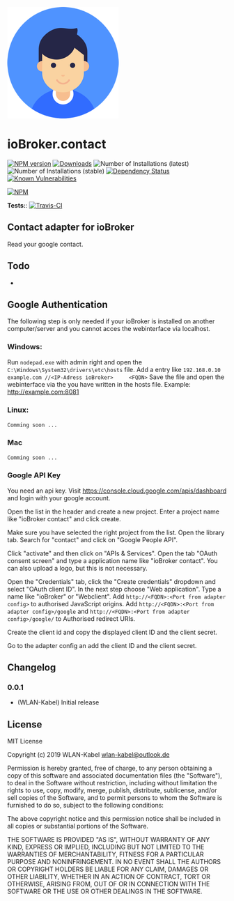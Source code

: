 ![Logo](admin/contact.png)
# ioBroker.contact

[![NPM version](http://img.shields.io/npm/v/iobroker.contact.svg)](https://www.npmjs.com/package/iobroker.contact)
[![Downloads](https://img.shields.io/npm/dm/iobroker.contact.svg)](https://www.npmjs.com/package/iobroker.contact)
![Number of Installations (latest)](http://iobroker.live/badges/contact-installed.svg)
![Number of Installations (stable)](http://iobroker.live/badges/contact-stable.svg)
[![Dependency Status](https://img.shields.io/david/WLAN-Kabel/ioBroker.contact.svg)](https://david-dm.org/WLAN-Kabel/iobroker.contact)
[![Known Vulnerabilities](https://snyk.io/test/github/WLAN-Kabel/ioBroker.contact/badge.svg)](https://snyk.io/test/github/WLAN-Kabel/ioBroker.contact)

[![NPM](https://nodei.co/npm/iobroker.contact.png?downloads=true)](https://nodei.co/npm/iobroker.contact/)

**Tests:**: [![Travis-CI](http://img.shields.io/travis/WLAN-Kabel/ioBroker.contact/master.svg)](https://travis-ci.org/WLAN-Kabel/ioBroker.contact)

## Contact adapter for ioBroker

Read your google contact.

## Todo
* 

## Google Authentication
The following step is only needed if your ioBroker is installed on another computer/server and you cannot acces the webinterface via localhost.

### Windows:

Run ```nodepad.exe``` with admin right and open the ```C:\Windows\System32\drivers\etc\hosts``` file.
Add a entry like ```192.168.0.10    example.com //<IP-Adress ioBroker>     <FQDN>```
Save the file and open the webinterface via the <FQDN> you have written in the hosts file. Example: http://example.com:8081

### Linux:

    Comming soon ...

### Mac

    Comming soon ...

### Google API Key
You need an api key. Visit https://console.cloud.google.com/apis/dashboard and login with your google account.

Open the list in the header and create a new project. Enter a project name like "ioBroker contact" and click create.

Make sure you have selected the right project from the list. Open the library tab. Search for "contact" and click on "Google People API".

Click "activate" and then click on "APIs & Services". Open the tab "OAuth consent screen" and type a application name like "ioBroker contact". You can also upload a logo, but this is not necessary.

Open the "Credentials" tab, click the "Create credentials" dropdown and select "OAuth client ID". In the next step choose "Web application". Type a name like "ioBroker" or "Webclient". Add ```http://<FQDN>:<Port from adapter config>``` to authorised JavaScript origins. Add ```http://<FQDN>:<Port from adapter config>/google``` and ```http://<FQDN>:<Port from adapter config>/google/``` to Authorised redirect URIs.

Create the client id and copy the displayed client ID and the client secret.

Go to the adapter config an add the client ID and the client secret.

## Changelog

### 0.0.1
* (WLAN-Kabel) Initial release

## License
MIT License

Copyright (c) 2019 WLAN-Kabel <wlan-kabel@outlook.de>

Permission is hereby granted, free of charge, to any person obtaining a copy
of this software and associated documentation files (the "Software"), to deal
in the Software without restriction, including without limitation the rights
to use, copy, modify, merge, publish, distribute, sublicense, and/or sell
copies of the Software, and to permit persons to whom the Software is
furnished to do so, subject to the following conditions:

The above copyright notice and this permission notice shall be included in all
copies or substantial portions of the Software.

THE SOFTWARE IS PROVIDED "AS IS", WITHOUT WARRANTY OF ANY KIND, EXPRESS OR
IMPLIED, INCLUDING BUT NOT LIMITED TO THE WARRANTIES OF MERCHANTABILITY,
FITNESS FOR A PARTICULAR PURPOSE AND NONINFRINGEMENT. IN NO EVENT SHALL THE
AUTHORS OR COPYRIGHT HOLDERS BE LIABLE FOR ANY CLAIM, DAMAGES OR OTHER
LIABILITY, WHETHER IN AN ACTION OF CONTRACT, TORT OR OTHERWISE, ARISING FROM,
OUT OF OR IN CONNECTION WITH THE SOFTWARE OR THE USE OR OTHER DEALINGS IN THE
SOFTWARE.